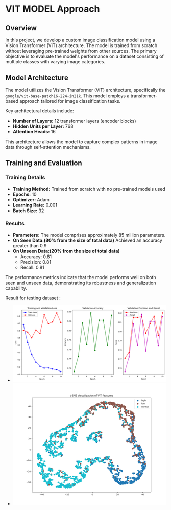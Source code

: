 # VIT MODEL Approach

## Overview

In this project, we develop a custom image classification model using a Vision Transformer (ViT) architecture. The model is trained from scratch without leveraging pre-trained weights from other sources. The primary objective is to evaluate the model's performance on a dataset consisting of multiple classes with varying image categories.

## Model Architecture

The model utilizes the Vision Transformer (ViT) architecture, specifically the `google/vit-base-patch16-224-in21k`. This model employs a transformer-based approach tailored for image classification tasks. 

Key architectural details include:
- **Number of Layers:** 12 transformer layers (encoder blocks)
- **Hidden Units per Layer:** 768
- **Attention Heads:** 16

This architecture allows the model to capture complex patterns in image data through self-attention mechanisms.

## Training and Evaluation

### Training Details
- **Training Method:** Trained from scratch with no pre-trained models used
- **Epochs:** 10
- **Optimizer:** Adam
- **Learning Rate:** 0.001
- **Batch Size:** 32

### Results
- **Parameters:** The model comprises approximately 85 million parameters.
- **On Seen Data:(80% from the size of total data)** Achieved an accuracy greater than 0.9
- **On Unseen Data:(20% from the size of total data)** 
  - Accuracy: 0.81
  - Precision: 0.81
  - Recall: 0.81

The performance metrics indicate that the model performs well on both seen and unseen data, demonstrating its robustness and generalization capability.

Result for testing dataset :

- ![image_00](images/plots.png)
- ![image_01](images/tsne_plot.png)
